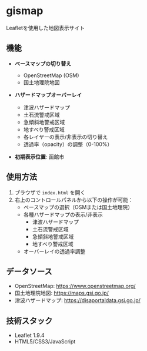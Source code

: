 # gismap

Leafletを使用した地図表示サイト

## 機能

- **ベースマップの切り替え**
  - OpenStreetMap (OSM)
  - 国土地理院地図

- **ハザードマップオーバーレイ**
  - 津波ハザードマップ
  - 土石流警戒区域
  - 急傾斜地警戒区域
  - 地すべり警戒区域
  - 各レイヤーの表示/非表示の切り替え
  - 透過率（opacity）の調整（0-100%）

- **初期表示位置**: 函館市

## 使用方法

1. ブラウザで `index.html` を開く
2. 右上のコントロールパネルから以下の操作が可能：
   - ベースマップの選択（OSMまたは国土地理院）
   - 各種ハザードマップの表示/非表示
     - 津波ハザードマップ
     - 土石流警戒区域
     - 急傾斜地警戒区域
     - 地すべり警戒区域
   - オーバーレイの透過率調整

## データソース

- OpenStreetMap: https://www.openstreetmap.org/
- 国土地理院地図: https://maps.gsi.go.jp/
- 津波ハザードマップ: https://disaportaldata.gsi.go.jp/

## 技術スタック

- Leaflet 1.9.4
- HTML5/CSS3/JavaScript